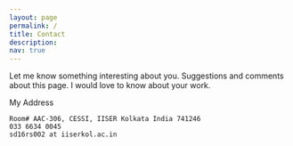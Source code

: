 ```yaml
---
layout: page
permalink: /
title: Contact
description:
nav: true
---
```


Let me know something interesting about you. Suggestions and comments about this page. I would love to know about your work.


My Address

    Room# AAC-306, CESSI, IISER Kolkata India 741246
    033 6634 0045
    sd16rs002 at iiserkol.ac.in


